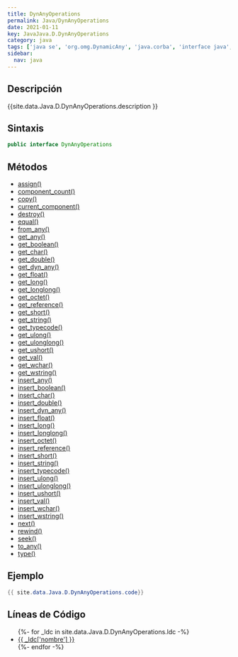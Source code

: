 ```yaml
---
title: DynAnyOperations
permalink: Java/DynAnyOperations
date: 2021-01-11
key: JavaJava.D.DynAnyOperations
category: java
tags: ['java se', 'org.omg.DynamicAny', 'java.corba', 'interface java', 'Java 1.0']
sidebar: 
  nav: java
---
```


## Descripción
{{site.data.Java.D.DynAnyOperations.description }}

## Sintaxis
~~~java
public interface DynAnyOperations
~~~

## Métodos
* [assign()](/Java/DynAnyOperations/assign)
* [component_count()](/Java/DynAnyOperations/component_count)
* [copy()](/Java/DynAnyOperations/copy)
* [current_component()](/Java/DynAnyOperations/current_component)
* [destroy()](/Java/DynAnyOperations/destroy)
* [equal()](/Java/DynAnyOperations/equal)
* [from_any()](/Java/DynAnyOperations/from_any)
* [get_any()](/Java/DynAnyOperations/get_any)
* [get_boolean()](/Java/DynAnyOperations/get_boolean)
* [get_char()](/Java/DynAnyOperations/get_char)
* [get_double()](/Java/DynAnyOperations/get_double)
* [get_dyn_any()](/Java/DynAnyOperations/get_dyn_any)
* [get_float()](/Java/DynAnyOperations/get_float)
* [get_long()](/Java/DynAnyOperations/get_long)
* [get_longlong()](/Java/DynAnyOperations/get_longlong)
* [get_octet()](/Java/DynAnyOperations/get_octet)
* [get_reference()](/Java/DynAnyOperations/get_reference)
* [get_short()](/Java/DynAnyOperations/get_short)
* [get_string()](/Java/DynAnyOperations/get_string)
* [get_typecode()](/Java/DynAnyOperations/get_typecode)
* [get_ulong()](/Java/DynAnyOperations/get_ulong)
* [get_ulonglong()](/Java/DynAnyOperations/get_ulonglong)
* [get_ushort()](/Java/DynAnyOperations/get_ushort)
* [get_val()](/Java/DynAnyOperations/get_val)
* [get_wchar()](/Java/DynAnyOperations/get_wchar)
* [get_wstring()](/Java/DynAnyOperations/get_wstring)
* [insert_any()](/Java/DynAnyOperations/insert_any)
* [insert_boolean()](/Java/DynAnyOperations/insert_boolean)
* [insert_char()](/Java/DynAnyOperations/insert_char)
* [insert_double()](/Java/DynAnyOperations/insert_double)
* [insert_dyn_any()](/Java/DynAnyOperations/insert_dyn_any)
* [insert_float()](/Java/DynAnyOperations/insert_float)
* [insert_long()](/Java/DynAnyOperations/insert_long)
* [insert_longlong()](/Java/DynAnyOperations/insert_longlong)
* [insert_octet()](/Java/DynAnyOperations/insert_octet)
* [insert_reference()](/Java/DynAnyOperations/insert_reference)
* [insert_short()](/Java/DynAnyOperations/insert_short)
* [insert_string()](/Java/DynAnyOperations/insert_string)
* [insert_typecode()](/Java/DynAnyOperations/insert_typecode)
* [insert_ulong()](/Java/DynAnyOperations/insert_ulong)
* [insert_ulonglong()](/Java/DynAnyOperations/insert_ulonglong)
* [insert_ushort()](/Java/DynAnyOperations/insert_ushort)
* [insert_val()](/Java/DynAnyOperations/insert_val)
* [insert_wchar()](/Java/DynAnyOperations/insert_wchar)
* [insert_wstring()](/Java/DynAnyOperations/insert_wstring)
* [next()](/Java/DynAnyOperations/next)
* [rewind()](/Java/DynAnyOperations/rewind)
* [seek()](/Java/DynAnyOperations/seek)
* [to_any()](/Java/DynAnyOperations/to_any)
* [type()](/Java/DynAnyOperations/type)

## Ejemplo
~~~java
{{ site.data.Java.D.DynAnyOperations.code}}
~~~

## Líneas de Código
<ul>
{%- for _ldc in site.data.Java.D.DynAnyOperations.ldc -%}
   <li>
       <a href="{{_ldc['url'] }}">{{ _ldc['nombre'] }}</a>
   </li>
{%- endfor -%}
</ul>
